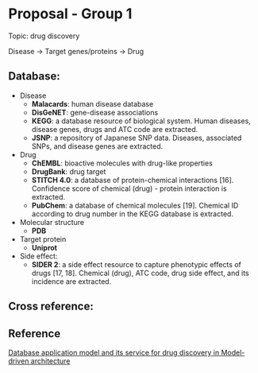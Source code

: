 # Proposal - Group 1

Topic: drug discovery

Disease -> Target genes/proteins -> Drug


## Database:
- Disease
  - **Malacards**: human disease database
  - **DisGeNET**: gene-disease associations
  - **KEGG**: a database resource of biological system. Human diseases, disease genes, drugs and ATC code are extracted.
  - **JSNP**: a repository of Japanese SNP data. Diseases, associated SNPs, and disease genes are extracted.
- Drug
  - **ChEMBL**: bioactive molecules with drug-like properties
  - **DrugBank**: drug target
  - **STITCH 4.0**: a database of protein-chemical interactions [16]. Confidence score of chemical (drug) - protein interaction is extracted.
  - **PubChem**: a database of chemical molecules [19]. Chemical ID according to drug number in the KEGG database is extracted.
- Molecular structure
  - **PDB**
- Target protein
  - **Uniprot**
- Side effect:
  - **SIDER 2**: a side effect resource to capture phenotypic effects of drugs [17, 18]. Chemical (drug), ATC code, drug side effect, and its incidence are extracted.



## Cross reference:



## Reference
[Database application model and its service for drug discovery in Model-driven architecture](https://journalofbigdata.springeropen.com/articles/10.1186/s40537-015-0024-1)